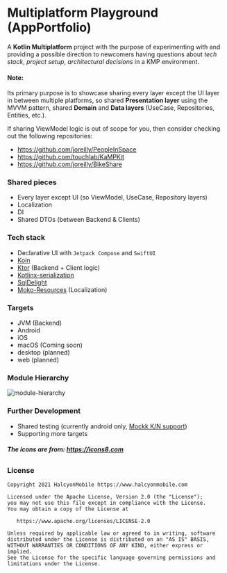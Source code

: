 # Multiplatform Playground (AppPortfolio) 

A **Kotlin Multiplatform** project with the purpose of experimenting with and providing a possible direction to newcomers having questions about *tech stack*, *project setup*, *architectural decisions* in a KMP environment.

#### Note:

Its primary purpose is to showcase sharing every layer except the UI layer in between multiple platforms, so shared **Presentation layer** using the MVVM pattern, shared **Domain** and **Data layers** (UseCase, Repositories, Entities, etc.).

 If sharing ViewModel logic is out of scope for you, then consider checking out the following repositories:

- https://github.com/joreilly/PeopleInSpace
- https://github.com/touchlab/KaMPKit
- https://github.com/joreilly/BikeShare

### Shared pieces

- Every layer except UI (so ViewModel, UseCase, Repository layers)
- Localization
- DI
- Shared DTOs (between Backend & Clients)

### Tech stack

- Declarative UI with `Jetpack Compose` and `SwiftUI`
- [Koin](https://github.com/InsertKoinIO/koin)
- [Ktor](https://ktor.io/) (Backend + Client logic)
- [Kotlinx-serialization](https://github.com/Kotlin/kotlinx.serialization)
- [SqlDelight](https://github.com/cashapp/sqldelight)
- [Moko-Resources](https://github.com/icerockdev/moko-resources) (Localization)

### Targets

- JVM (Backend)
- Android
- iOS
- macOS (Coming soon)
- desktop (planned)
- web (planned)

### Module Hierarchy
![module-hierarchy](img/modules.png)

### Further Development

- Shared testing (currently android only, [Mockk K/N support](https://github.com/mockk/mockk/issues/58))
- Supporting more targets

##### The icons are from: https://icons8.com
##
### License

    Copyright 2021 HalcyonMobile https://www.halcyonmobile.com

    Licensed under the Apache License, Version 2.0 (the "License");
    you may not use this file except in compliance with the License.
    You may obtain a copy of the License at

       https://www.apache.org/licenses/LICENSE-2.0

    Unless required by applicable law or agreed to in writing, software
    distributed under the License is distributed on an "AS IS" BASIS,
    WITHOUT WARRANTIES OR CONDITIONS OF ANY KIND, either express or implied.
    See the License for the specific language governing permissions and
    limitations under the License.
